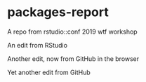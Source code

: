 # packages-report
A repo from rstudio::conf 2019 wtf workshop

An edit from RStudio

Another edit, now from GitHub in the browser

Yet another edit from GitHub
